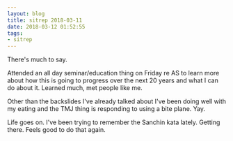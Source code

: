 ```yaml
---
layout: blog
title: sitrep 2018-03-11
date: 2018-03-12 01:52:55
tags:
- sitrep
---
```

There's much to say. 

Attended an all day seminar/education thing on Friday re AS to learn more about how this is going to progress over the next 20 years and what I can do about it. Learned much, met people like me.

Other than the backslides I've already talked about I've been doing well with my eating and the TMJ thing is responding to using a bite plane. Yay. 

Life goes on. I've been trying to remember the Sanchin kata lately. Getting there. Feels good to do that again.
